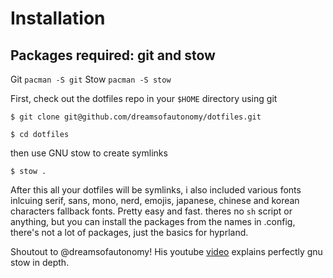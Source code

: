 # Installation

## Packages required: git and stow

Git
`pacman -S git`
Stow
`pacman -S stow`

First, check out the dotfiles repo in your `$HOME` directory using git

`$ git clone git@github.com/dreamsofautonomy/dotfiles.git`

`$ cd dotfiles`

then use GNU stow to create symlinks

`$ stow .`

After this all your dotfiles will be symlinks, i also included various fonts inlcuing serif, sans, mono, nerd, emojis, japanese, chinese and korean characters fallback fonts. 
Pretty easy and fast. theres no `sh` script or anything, but you can install the packages from the names in .config, there's not a lot of packages, just the basics for hyprland.

Shoutout to @dreamsofautonomy! His youtube <a href="https://youtu.be/y6XCebnB9gs?si=VmvSejS6zAFgX9H3">video</a> explains perfectly gnu stow in depth.
